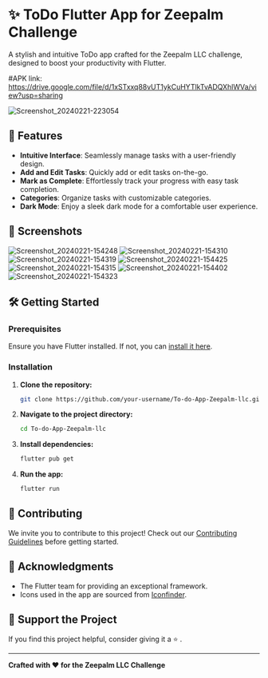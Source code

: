 # ✨ ToDo Flutter App for Zeepalm Challenge

A stylish and intuitive ToDo app crafted for the Zeepalm LLC challenge, designed to boost your productivity with Flutter.

#APK link:
https://drive.google.com/file/d/1xSTxxq88vUT1ykCuHYTlkTvADQXhlWVa/view?usp=sharing 

![Screenshot_20240221-223054](https://github.com/plakshay/To-do-App-Zeepalm-llc/assets/91775547/59917760-81a5-45a0-b6cd-0a1c7ebd4937)


## 🚀 Features

- **Intuitive Interface**: Seamlessly manage tasks with a user-friendly design.
- **Add and Edit Tasks**: Quickly add or edit tasks on-the-go.
- **Mark as Complete**: Effortlessly track your progress with easy task completion.
- **Categories**: Organize tasks with customizable categories.
- **Dark Mode**: Enjoy a sleek dark mode for a comfortable user experience.

## 🌈 Screenshots

![Screenshot_20240221-154248](https://github.com/plakshay/To-do-App-Zeepalm-llc/assets/91775547/823d6509-a2ec-4e4e-b27c-d0838501143b) 
![Screenshot_20240221-154310](https://github.com/plakshay/To-do-App-Zeepalm-llc/assets/91775547/042f7aca-c7bc-4235-95a2-49b9845f4e8d)
![Screenshot_20240221-154319](https://github.com/plakshay/To-do-App-Zeepalm-llc/assets/91775547/f672a7f3-b29c-452d-beca-a369871b2b1d)
![Screenshot_20240221-154425](https://github.com/plakshay/To-do-App-Zeepalm-llc/assets/91775547/dfea75b4-d0f7-4463-8b64-0760b48d6cbf)
![Screenshot_20240221-154315](https://github.com/plakshay/To-do-App-Zeepalm-llc/assets/91775547/3a765458-4a26-465c-91db-2cb14d65bd87)
![Screenshot_20240221-154402](https://github.com/plakshay/To-do-App-Zeepalm-llc/assets/91775547/52a690a0-4123-4c76-897e-a287824e1bea)
![Screenshot_20240221-154323](https://github.com/plakshay/To-do-App-Zeepalm-llc/assets/91775547/2b4380b5-ce4d-43ff-a343-e94b6e5f7d21)

## 🛠️ Getting Started

### Prerequisites

Ensure you have Flutter installed. If not, you can [install it here](https://flutter.dev/docs/get-started/install).

### Installation

1. **Clone the repository:**

    ```bash
    git clone https://github.com/your-username/To-do-App-Zeepalm-llc.git
    ```

2. **Navigate to the project directory:**

    ```bash
    cd To-do-App-Zeepalm-llc
    ```

3. **Install dependencies:**

    ```bash
    flutter pub get
    ```

4. **Run the app:**

    ```bash
    flutter run
    ```

## 🤝 Contributing

We invite you to contribute to this project! Check out our [Contributing Guidelines](CONTRIBUTING.md) before getting started.


## 🙌 Acknowledgments

- The Flutter team for providing an exceptional framework.
- Icons used in the app are sourced from [Iconfinder](https://www.iconfinder.com/).



## 💖 Support the Project

If you find this project helpful, consider giving it a ⭐️ .

---

**Crafted with ❤️ for the Zeepalm LLC Challenge**

